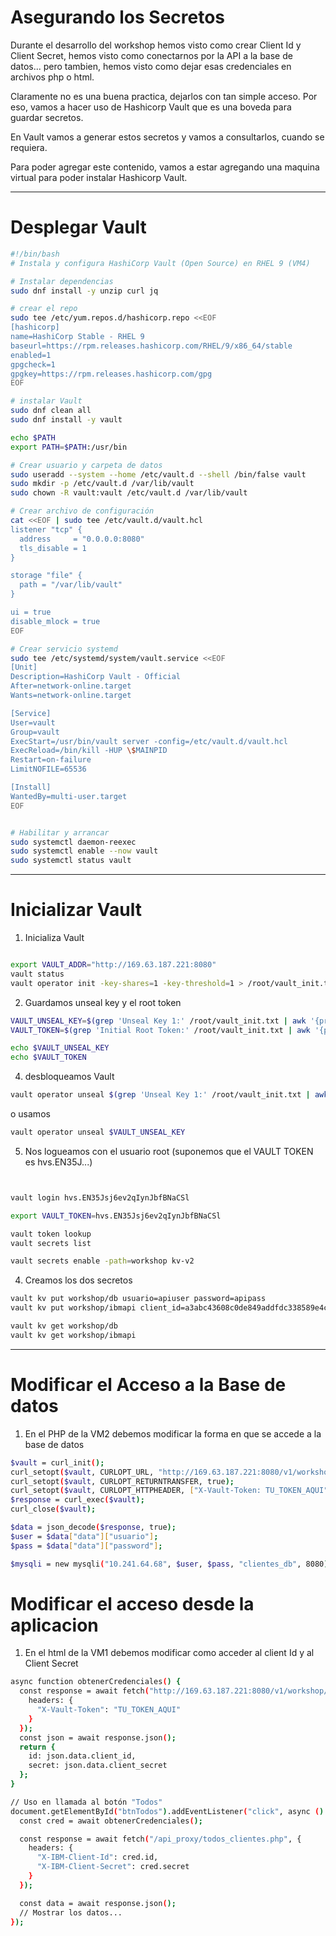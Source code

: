 # Asegurando los Secretos

Durante el desarrollo del workshop hemos visto como crear Client Id y Client Secret, hemos visto como conectarnos por la API a la base de datos... pero tambien, hemos visto como dejar esas credenciales en archivos php o html. 

Claramente no es una buena practica, dejarlos con tan simple acceso. Por eso, vamos a hacer uso de Hashicorp Vault que es una boveda para guardar secretos.

En Vault vamos a generar estos secretos y vamos a consultarlos, cuando se requiera.

Para poder agregar este contenido, vamos a estar agregando una maquina virtual para poder instalar Hashicorp Vault.

---

Desplegar Vault
=


```bash
#!/bin/bash
# Instala y configura HashiCorp Vault (Open Source) en RHEL 9 (VM4)

# Instalar dependencias
sudo dnf install -y unzip curl jq

# crear el repo
sudo tee /etc/yum.repos.d/hashicorp.repo <<EOF
[hashicorp]
name=HashiCorp Stable - RHEL 9
baseurl=https://rpm.releases.hashicorp.com/RHEL/9/x86_64/stable
enabled=1
gpgcheck=1
gpgkey=https://rpm.releases.hashicorp.com/gpg
EOF

# instalar Vault
sudo dnf clean all
sudo dnf install -y vault

echo $PATH
export PATH=$PATH:/usr/bin

# Crear usuario y carpeta de datos
sudo useradd --system --home /etc/vault.d --shell /bin/false vault
sudo mkdir -p /etc/vault.d /var/lib/vault
sudo chown -R vault:vault /etc/vault.d /var/lib/vault

# Crear archivo de configuración
cat <<EOF | sudo tee /etc/vault.d/vault.hcl
listener "tcp" {
  address     = "0.0.0.0:8080"
  tls_disable = 1
}

storage "file" {
  path = "/var/lib/vault"
}

ui = true
disable_mlock = true
EOF

# Crear servicio systemd
sudo tee /etc/systemd/system/vault.service <<EOF
[Unit]
Description=HashiCorp Vault - Official
After=network-online.target
Wants=network-online.target

[Service]
User=vault
Group=vault
ExecStart=/usr/bin/vault server -config=/etc/vault.d/vault.hcl
ExecReload=/bin/kill -HUP \$MAINPID
Restart=on-failure
LimitNOFILE=65536

[Install]
WantedBy=multi-user.target
EOF


# Habilitar y arrancar
sudo systemctl daemon-reexec
sudo systemctl enable --now vault
sudo systemctl status vault


```

---

Inicializar Vault
=

1) Inicializa Vault

```bash

export VAULT_ADDR="http://169.63.187.221:8080"
vault status
vault operator init -key-shares=1 -key-threshold=1 > /root/vault_init.txt
```
2) Guardamos unseal key y el root token

```bash
VAULT_UNSEAL_KEY=$(grep 'Unseal Key 1:' /root/vault_init.txt | awk '{print $NF}')
VAULT_TOKEN=$(grep 'Initial Root Token:' /root/vault_init.txt | awk '{print $NF}')

echo $VAULT_UNSEAL_KEY
echo $VAULT_TOKEN
```
4) desbloqueamos Vault

```bash
vault operator unseal $(grep 'Unseal Key 1:' /root/vault_init.txt | awk '{print $NF}')
```
o usamos

```bash
vault operator unseal $VAULT_UNSEAL_KEY
```

5) Nos logueamos con el usuario root (suponemos que el VAULT TOKEN es hvs.EN35J...)

```bash


vault login hvs.EN35Jsj6ev2qIynJbfBNaCSl

export VAULT_TOKEN=hvs.EN35Jsj6ev2qIynJbfBNaCSl

vault token lookup
vault secrets list

vault secrets enable -path=workshop kv-v2


```

4) Creamos los dos secretos

```bash
vault kv put workshop/db usuario=apiuser password=apipass
vault kv put workshop/ibmapi client_id=a3abc43608c0de849addfdc338589e4c client_secret=98ec18754fc0742e90a2f03176aa75e2

vault kv get workshop/db
vault kv get workshop/ibmapi

```

---

Modificar el Acceso a la Base de datos
=

1) En el PHP de la VM2 debemos modificar la forma en que se accede a la base de datos

```bash
$vault = curl_init();
curl_setopt($vault, CURLOPT_URL, "http://169.63.187.221:8080/v1/workshop/db");
curl_setopt($vault, CURLOPT_RETURNTRANSFER, true);
curl_setopt($vault, CURLOPT_HTTPHEADER, ["X-Vault-Token: TU_TOKEN_AQUI"]);
$response = curl_exec($vault);
curl_close($vault);

$data = json_decode($response, true);
$user = $data["data"]["usuario"];
$pass = $data["data"]["password"];

$mysqli = new mysqli("10.241.64.68", $user, $pass, "clientes_db", 8080);
```

Modificar el acceso desde la aplicacion
=

1) En el html de la VM1 debemos modificar como acceder al client Id y al Client Secret  
```bash
async function obtenerCredenciales() {
  const response = await fetch("http://169.63.187.221:8080/v1/workshop/ibmapi", {
    headers: {
      "X-Vault-Token": "TU_TOKEN_AQUI"
    }
  });
  const json = await response.json();
  return {
    id: json.data.client_id,
    secret: json.data.client_secret
  };
}

// Uso en llamada al botón "Todos"
document.getElementById("btnTodos").addEventListener("click", async () => {
  const cred = await obtenerCredenciales();

  const response = await fetch("/api_proxy/todos_clientes.php", {
    headers: {
      "X-IBM-Client-Id": cred.id,
      "X-IBM-Client-Secret": cred.secret
    }
  });

  const data = await response.json();
  // Mostrar los datos...
});
```



